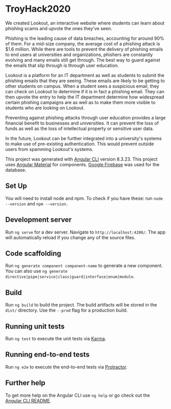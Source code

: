 # TroyHack2020
We created Lookout, an interactive website where students can learn about phishing scams and upvote the ones they've seen.

Phishing is the leading cause of data breaches, accounting for around 90% of them. For a mid-size company, the average cost of a phishing attack is $1.6 million. While there are tools to prevent the delivery of phishing emails to end users at universities and organizations, phishers are constantly evolving and many emails still get through. The best way to guard against the emails that slip through is through user education. 

Lookout is a platform for an IT department as well as students to submit the phishing emails that they are seeing. These emails are likely to be getting to other students on campus. When a student sees a suspicious email, they can check on Lookout to determine if it is in fact a phishing email. They can then upvote the entry to help the IT department determine how widespread certain phishing campaigns are as well as to make them more visible to students who are looking on Lookout.

Preventing against phishing attacks through user education provides a large financial benefit to businesses and universities. It can prevent the loss of funds as well as the loss of intellectual property or sensitive user data.

In the future, Lookout can be further integrated into a university's systems to make use of pre-existing authentication. This would prevent outside users from spamming Lookout's systems.

This project was generated with [Angular CLI](https://github.com/angular/angular-cli) version 8.3.23.
This project uses [Angular Material](https://material.angular.io/) for components.
[Google Firebase](https://firebase.google.com/) was used for the database.

## Set Up
You will need to install node and npm. To check if you have these: run `node --version` and `npm --version.`

## Development server

Run `ng serve` for a dev server. Navigate to `http://localhost:4200/`. The app will automatically reload if you change any of the source files.

## Code scaffolding

Run `ng generate component component-name` to generate a new component. You can also use `ng generate directive|pipe|service|class|guard|interface|enum|module`.

## Build

Run `ng build` to build the project. The build artifacts will be stored in the `dist/` directory. Use the `--prod` flag for a production build.

## Running unit tests

Run `ng test` to execute the unit tests via [Karma](https://karma-runner.github.io).

## Running end-to-end tests

Run `ng e2e` to execute the end-to-end tests via [Protractor](http://www.protractortest.org/).

## Further help

To get more help on the Angular CLI use `ng help` or go check out the [Angular CLI README](https://github.com/angular/angular-cli/blob/master/README.md).
